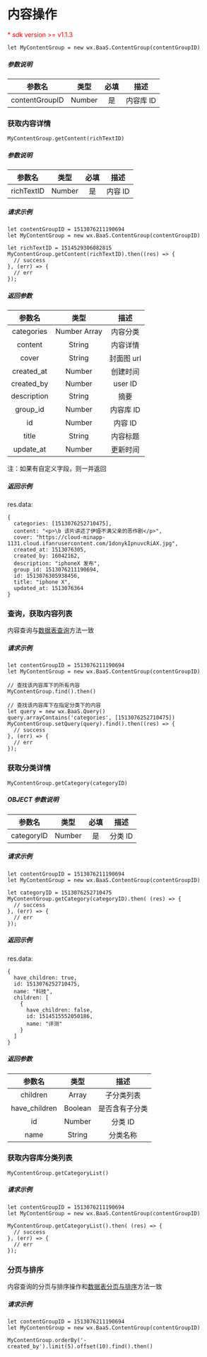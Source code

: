 # 内容操作

<p style='color:red'>* sdk version >= v1.1.3</p>

`let MyContentGroup = new wx.BaaS.ContentGroup(contentGroupID)`

##### 参数说明

|      参数名     |  类型   |  必填  |   描述   |
| :------------: | :----: | :----: | :-----: |
| contentGroupID | Number |   是   | 内容库 ID |

### 获取内容详情

`MyContentGroup.getContent(richTextID)`

##### 参数说明

|   参数名    |   类型  |  必填  |   描述  |
| :--------: | :----: | :----: | :----: |
| richTextID | Number |   是   | 内容 ID |

##### 请求示例

```
let contentGroupID = 1513076211190694
let MyContentGroup = new wx.BaaS.ContentGroup(contentGroupID)

let richTextID = 1514529306082815
MyContentGroup.getContent(richTextID).then((res) => {
  // success
}, (err) => {
  // err
});
```

##### 返回参数

|    参数名    |      类型      |     描述    |
| :--------:  | :-----------: | :---------: |
| categories  |  Number Array |   内容分类   |
|   content   |     String    |   内容详情   |
|    cover    |     String    |  封面图 url  |
| created_at  |     Number    |   创建时间  |
| created_by  |     Number    |   user ID   |
| description |     String    |     摘要    |
|  group_id   |     Number    |  内容库 ID  |
|     id      |     Number    |   内容 ID  |
|    title    |     String    |   内容标题  |
|  update_at  |     Number    |   更新时间  |

注：如果有自定义字段，则一并返回

##### 返回示例

res.data:
```
{
  categories: [1513076252710475],
  content: "<p>\b 该片讲述了伊娅不满父亲的恶作剧</p>",
  cover: "https://cloud-minapp-1131.cloud.ifanrusercontent.com/1donykIpnuvcRiAX.jpg",
  created_at: 1513076305,
  created_by: 16042162,
  description: "iphoneX 发布",
  group_id: 1513076211190694,
  id: 1513076305938456,
  title: "iphone X",
  updated_at: 1513076364
}
```

### 查询，获取内容列表

内容查询与[数据表查询](../schema/query.md)方法一致

##### 请求示例

```
let contentGroupID = 1513076211190694
let MyContentGroup = new wx.BaaS.ContentGroup(contentGroupID)

// 查找该内容库下的所有内容
MyContentGroup.find().then()

// 查找该内容库下在指定分类下的内容
let query = new wx.BaaS.Query()
query.arrayContains('categories', [1513076252710475])
MyContentGroup.setQuery(query).find().then((res) => {
  // success
}, (err) => {
  // err
});
```

### 获取分类详情

`MyContentGroup.getCategory(categoryID)`

##### OBJECT 参数说明

|    参数名   |   类型  |  必填  |   描述  |
| :--------: | :----: | :----: | :----: |
| categoryID | Number |   是   | 分类 ID |

##### 请求示例

```
let contentGroupID = 1513076211190694
let MyContentGroup = new wx.BaaS.ContentGroup(contentGroupID)

let categoryID = 1513076252710475
MyContentGroup.getCategory(categoryID).then( (res) => {
  // success
}, (err) => {
  // err
});
```

##### 返回示例

res.data:
```
{
  have_children: true,
  id: 1513076252710475,
  name: "科技",
  children: [
    {
      have_children: false,
      id: 1514515552050186,
      name: "评测"
    }
  ]
}
```

##### 返回参数

|     参数名     |   类型   |      描述       |
| :-----------: | :-----: | :-------------: |
|    children   |  Array  |     子分类列表    |
| have_children | Boolean |   是否含有子分类   |
|       id      |  Number |     分类 ID     |
|     name      |  String |     分类名称     |


### 获取内容库分类列表

`MyContentGroup.getCategoryList()`

##### 请求示例

```
let contentGroupID = 1513076211190694
let MyContentGroup = new wx.BaaS.ContentGroup(contentGroupID)

MyContentGroup.getCategoryList().then( (res) => {
  // success
}, (err) => {
  // err
});
```


### 分页与排序
内容查询的分页与排序操作和[数据表分页与排序](../schema/limit-and-order.md)方法一致

##### 请求示例

```
let contentGroupID = 1513076211190694
let MyContentGroup = new wx.BaaS.ContentGroup(contentGroupID)

MyContentGroup.orderBy('-created_by').limit(5).offset(10).find().then()
```
